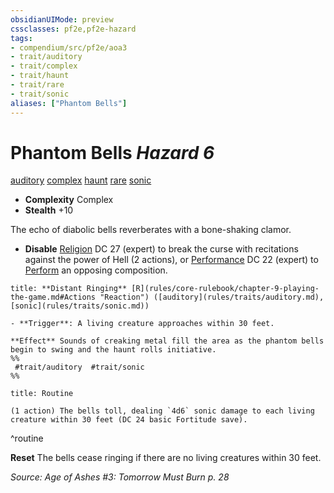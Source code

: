 ```yaml
---
obsidianUIMode: preview
cssclasses: pf2e,pf2e-hazard
tags:
- compendium/src/pf2e/aoa3
- trait/auditory
- trait/complex
- trait/haunt
- trait/rare
- trait/sonic
aliases: ["Phantom Bells"]
---
```

# Phantom Bells *Hazard 6*  
[auditory](rules/traits/auditory.md "Auditory Effect Trait")  [complex](rules/traits/complex.md "Complex Hazard Trait")  [haunt](rules/traits/haunt.md "Haunt Hazard Trait")  [rare](rules/traits/rare.md "Rare Rarity Trait")  [sonic](rules/traits/sonic.md "Sonic Energy & Element Trait")  

- **Complexity** Complex
- **Stealth** +10  

The echo of diabolic bells reverberates with a bone-shaking clamor.

- **Disable** [Religion](compendium/skills.md#Religion) DC 27 (expert) to break the curse with recitations against the power of Hell (2 actions), or [Performance](compendium/skills.md#Performance) DC 22 (expert) to [Perform](rules/actions/perform.md) an opposing composition.  

```ad-embed-ability
title: **Distant Ringing** [R](rules/core-rulebook/chapter-9-playing-the-game.md#Actions "Reaction") ([auditory](rules/traits/auditory.md), [sonic](rules/traits/sonic.md))

- **Trigger**: A living creature approaches within 30 feet.

**Effect** Sounds of creaking metal fill the area as the phantom bells begin to swing and the haunt rolls initiative.  
%%
 #trait/auditory  #trait/sonic 
%%
```

```ad-pf2-summary
title: Routine

(1 action) The bells toll, dealing `4d6` sonic damage to each living creature within 30 feet (DC 24 basic Fortitude save).
```
^routine

**Reset** The bells cease ringing if there are no living creatures within 30 feet.  

*Source: Age of Ashes #3: Tomorrow Must Burn p. 28*